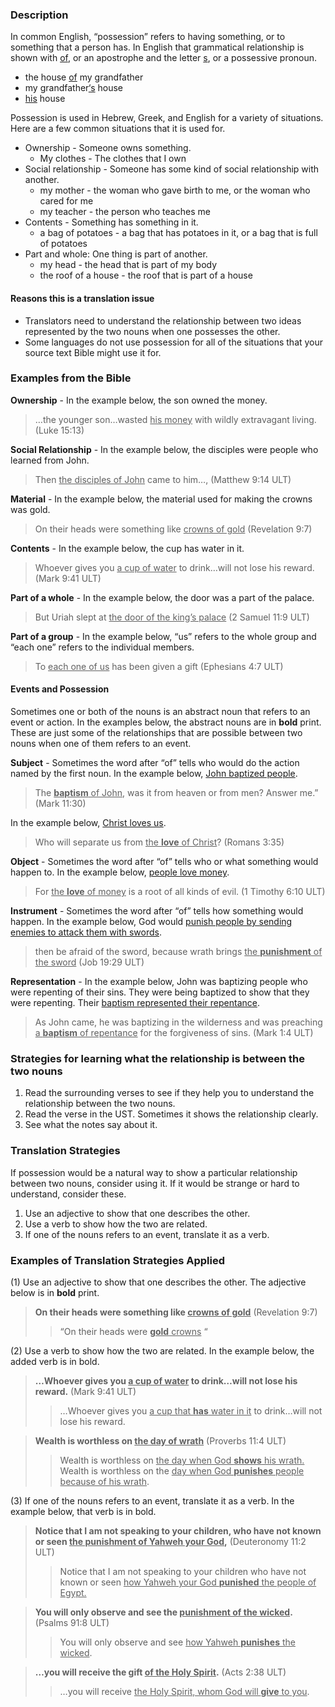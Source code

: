 
### Description

In common English, “possession” refers to having something, or to something that a person has. In English that grammatical relationship is shown with <u>of</u>, or an apostrophe and the letter <u>s</u>, or a possessive pronoun.

* the house <u>of</u> my grandfather
* my grandfather<u>‘s</u> house
* <u>his</u> house

Possession is used in Hebrew, Greek, and English for a variety of situations. Here are a few common situations that it is used for.

* Ownership - Someone owns something.
    * My clothes - The clothes that I own
* Social relationship - Someone has some kind of social relationship with another.
    * my mother -  the woman who gave birth to me, or the woman who cared for me
    * my teacher - the person who teaches me
* Contents - Something has something in it.
    * a bag of potatoes - a bag that has potatoes in it, or a bag that is full of potatoes
* Part and whole: One thing is part of another.
    * my head - the head that is part of my body
    * the roof of a house - the roof that is part of a house

#### Reasons this is a translation issue

* Translators need to understand the relationship between two ideas represented by the two nouns when one possesses the other.
* Some languages do not use possession for all of the situations that your source text Bible might use it for.

### Examples from the Bible

**Ownership** - In the example below, the son owned the money.

> …the younger son…wasted <u>his money</u> with wildly extravagant living. (Luke 15:13)

**Social Relationship** - In the example below, the disciples were people who learned from John.

> Then <u>the disciples of John</u> came to him…, (Matthew 9:14 ULT)

**Material** - In the example below, the material used for making the crowns was gold.

> On their heads were something like <u>crowns of gold</u> (Revelation 9:7)

**Contents** - In the example below, the cup has water in it.

> Whoever gives you <u>a cup of water</u> to drink…will not lose his reward. (Mark 9:41 ULT)

**Part of a whole** - In the example below, the door was a part of the palace.

> But Uriah slept at <u>the door of the king’s palace</u> (2 Samuel 11:9 ULT)

**Part of a group** - In the example below, “us” refers to the whole group and “each one” refers to the individual members.

> To <u>each one of us</u> has been given a gift (Ephesians 4:7 ULT)


#### Events and Possession

Sometimes one or both of the nouns is an abstract noun that refers to an event or action. In the examples below, the abstract nouns are in **bold** print. These are just some of the relationships that are possible between two nouns when one of them refers to an event.

**Subject** - Sometimes the word after “of” tells who would do the action named by the first noun. In the example below, <u>John baptized people</u>.

> The <u>**baptism** of John</u>, was it from heaven or from men? Answer me.” (Mark 11:30)

In the example below, <u>Christ loves us</u>.

> Who will separate us from <u>the **love** of Christ</u>? (Romans 3:35)

**Object** - Sometimes the word after “of” tells who or what something would happen to. In the example below, <u>people love money</u>.

> For <u>the **love** of money</u> is a root of all kinds of evil. (1 Timothy 6:10 ULT)

**Instrument** - Sometimes the word after “of” tells how something would happen. In the example below, God would <u>punish people by sending enemies to attack them with swords</u>.

> then be afraid of the sword, because wrath brings <u>the **punishment** of the sword</u> (Job 19:29 ULT)

**Representation** - In the example below, John was baptizing people who were repenting of their sins. They were being baptized to show that they were repenting. Their <u>baptism represented their repentance</u>.

> As John came, he was baptizing in the wilderness and was preaching <u>a **baptism** of repentance</u> for the forgiveness of sins. (Mark 1:4 ULT)


### Strategies for learning what the relationship is between the two nouns

1. Read the surrounding verses to see if they help you to understand the relationship between the two nouns.
1. Read the verse in the UST. Sometimes it shows the relationship clearly.
1. See what the notes say about it.

### Translation Strategies

If possession would be a natural way to show a particular relationship between two nouns, consider using it. If it would be strange or hard to understand, consider these.

1. Use an adjective to show that one describes the other.
1. Use a verb to show how the two are related.
1. If one of the nouns refers to an event, translate it as a verb.

### Examples of Translation Strategies Applied

(1) Use an adjective to show that one describes the other. The adjective below is in **bold** print.

> **On their heads were something like <u>crowns of gold</u>** (Revelation 9:7)
>> “On their heads were <u>**gold** crowns</u> “

(2) Use a verb to show how the two are related. In the example below, the added verb is in bold.

> **…Whoever gives you <u>a cup of water</u> to drink…will not lose his reward.** (Mark 9:41 ULT)
>> …Whoever gives you <u>a cup that **has** water in it</u> to drink…will not lose his reward.

> **Wealth is worthless on <u>the day of wrath</u>** (Proverbs 11:4 ULT)
>> Wealth is worthless on <u>the day when God **shows** his wrath.</u> 
>> Wealth is worthless on the <u>day when God **punishes** people because of his wrath</u>.

(3) If one of the nouns refers to an event, translate it as a verb. In the example below, that verb is in bold.

> **Notice that I am not speaking to your children, who have not known or seen <u>the punishment of Yahweh your God</u>,** (Deuteronomy 11:2 ULT)
>> Notice that I am not speaking to your children who have not known or seen <u>how Yahweh your God **punished** the people of Egypt.</u> 

> **You will only observe and see the <u>punishment of the wicked</u>.** (Psalms 91:8 ULT)
>> You will only observe and see <u>how Yahweh **punishes** the wicked</u>.

> **…you will receive the gift <u>of the Holy Spirit</u>.** (Acts 2:38 ULT)
>> …you will receive <u>the Holy Spirit, whom God will **give** to you</u>.

